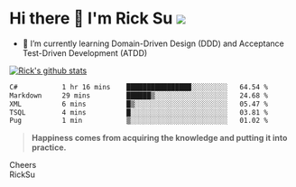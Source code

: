 # Hi there 👋 I'm Rick Su ![](https://komarev.com/ghpvc/?username=ricksu978)
<!--
**ricksu978/ricksu978** is a ✨ _special_ ✨ repository because its `README.md` (this file) appears on your GitHub profile.

Here are some ideas to get you started:

- 🔭 I’m currently working on ...
-->
- 🌱 I’m currently learning Domain-Driven Design (DDD) and Acceptance Test-Driven Development (ATDD)
<!--
- 👯 I’m looking to collaborate on ...
- 🤔 I’m looking for help with ...
- 💬 Ask me about ...
- 📫 How to reach me: ...
- 😄 Pronouns: ...
- ⚡ Fun fact: ...
-->
[![Rick's github stats](https://github-readme-stats.vercel.app/api?username=ricksu978&theme=dark)](https://github.com/ricksu978/ricksu978)

<!--START_SECTION:waka-->

```txt
C#           1 hr 16 mins    ████████████████░░░░░░░░░   64.54 %
Markdown     29 mins         ██████▒░░░░░░░░░░░░░░░░░░   24.68 %
XML          6 mins          █▒░░░░░░░░░░░░░░░░░░░░░░░   05.47 %
TSQL         4 mins          █░░░░░░░░░░░░░░░░░░░░░░░░   03.81 %
Pug          1 min           ▒░░░░░░░░░░░░░░░░░░░░░░░░   01.02 %
```

<!--END_SECTION:waka-->

> **Happiness comes from acquiring the knowledge and putting it into practice.**

Cheers  
RickSu 
